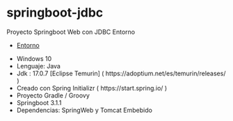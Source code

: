 # springboot-jdbc
Proyecto Springboot Web con JDBC
Entorno
- [Entorno]()
<ul>
  <li>Windows 10</li>
  <li>Lenguaje: Java</li>
  <li>Jdk : 17.0.7 [Eclipse Temurin] ( https://adoptium.net/es/temurin/releases/ )</li>
  <li>Creado con Spring Initializr ( https://start.spring.io/ )</li>
  <li>Proyecto Gradle / Groovy</li>
  <li>Springboot 3.1.1</li>
  <li>Dependencias: SpringWeb y Tomcat Embebido</li>
</ul>
